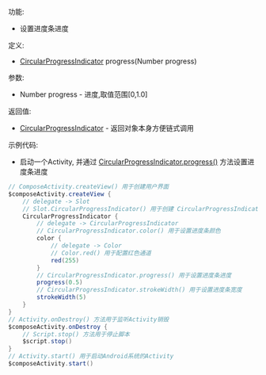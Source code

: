 功能:

+ 设置进度条进度

定义:

+ [CircularProgressIndicator](/API/UI/Compose/Widget/CircularProgressIndicator/README.md) progress(Number
  progress)

参数:

+ Number progress - 进度,取值范围[0,1.0]

返回值:

+ [CircularProgressIndicator](/API/UI/Compose/Widget/CircularProgressIndicator/README.md) - 返回对象本身方便链式调用

示例代码:

+ 启动一个Activity,
  并通过 [CircularProgressIndicator.progress()](/API/UI/Compose/Widget/CircularProgressIndicator/README.md?id=progress)
  方法设置进度条进度

```groovy
// ComposeActivity.createView() 用于创建用户界面
$composeActivity.createView {
    // delegate -> Slot
    // Slot.CircularProgressIndicator() 用于创建 CircularProgressIndicator 可组合项
    CircularProgressIndicator {
        // delegate -> CircularProgressIndicator
        // CircularProgressIndicator.color() 用于设置进度条颜色
        color {
            // delegate -> Color
            // Color.red() 用于配置红色通道
            red(255)
        }
        // CircularProgressIndicator.progress() 用于设置进度条进度
        progress(0.5)
        // CircularProgressIndicator.strokeWidth() 用于设置进度条宽度
        strokeWidth(5)
    }
}
// Activity.onDestroy() 方法用于监听Activity销毁
$composeActivity.onDestroy {
    // Script.stop() 方法用于停止脚本
    $script.stop()
}
// Activity.start() 用于启动Android系统的Activity
$composeActivity.start()
```